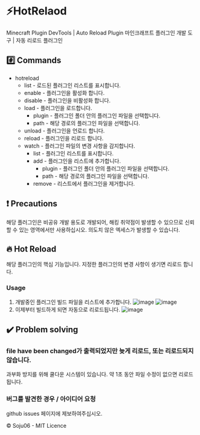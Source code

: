 # ⚡HotRelaod
Minecraft Plugin DevTools | Auto Reload Plugin
마인크래프트 플러그인 개발 도구 | 자동 리로드 플러그인

## #️⃣ Commands

 - hotreload
	 -  list - 로드된 플러그인 리스트를 표시합니다.
	 - enable  - 플러그인을 활성화 합니다.
	 - disable - 플러그인을 비활성화 합니다.
	 - load - 플러그인을 로드합니다.
		 - plugin - 플러그인 폴더 안의 플러그인 파일을 선택합니다.
		 - path - 해당 경로의 플러그인 파일을 선택합니다.
	 - unload - 플러그인을 언로드 합니다.
	 - reload - 플러그인을 리로드 합니다.
	 - watch - 플러그인 파일의 변경 사항을 감지합니다.
		 - list - 플러그인 리스트를 표시합니다.
		 - add - 플러그인을 리스트에 추가합니다.
			 - plugin - 플러그인 폴더 안의 플러그인 파일을 선택합니다.
			 - path - 해당 경로의 플러그인 파일을 선택합니다.
		 - remove - 리스트에서 플러그인을 제거합니다.

## ❗ Precautions
해당 플러그인은 비공유 개발 용도로 개발되어, 해킹 취약점이 발생할 수 있으므로 신뢰할 수 있는 영역에서만 사용하십시오.
의도치 않은 엑세스가 발생할 수 있습니다.

## 🔥 Hot Reload
해당 플러그인의 핵심 기능입니다.
지정한 플러그인의 변경 사항이 생기면 리로드 합니다.

### Usage
1. 개발중인 플러그인 빌드 파일을 리스트에 추가합니다.
![image](https://user-images.githubusercontent.com/34199905/149270212-f6796bac-d6db-4c91-b2e3-5f68cb15b43a.png)
![image](https://user-images.githubusercontent.com/34199905/149272212-031f1aae-e7d3-45ab-9d4b-b1e44f99daca.png)
2. 이제부터 빌드하게 되면 자동으로 리로드됩니다.
![image](https://user-images.githubusercontent.com/34199905/149274324-589330fc-f903-4491-ab2f-bcf8044dc541.png)

## ✔️ Problem solving

### file have been changed가 출력되었지만  늦게 리로드, 또는 리로드되지 않습니다.
과부화 방지를 위해 쿨다운 시스템이 있습니다. 약 1초 동안 파일 수정이 없으면 리로드됩니다.

### 버그를 발견한 경우 / 아이디어 요청
github issues 페이지에 제보하여주십시오.

©️ Soju06 - MIT Licence

